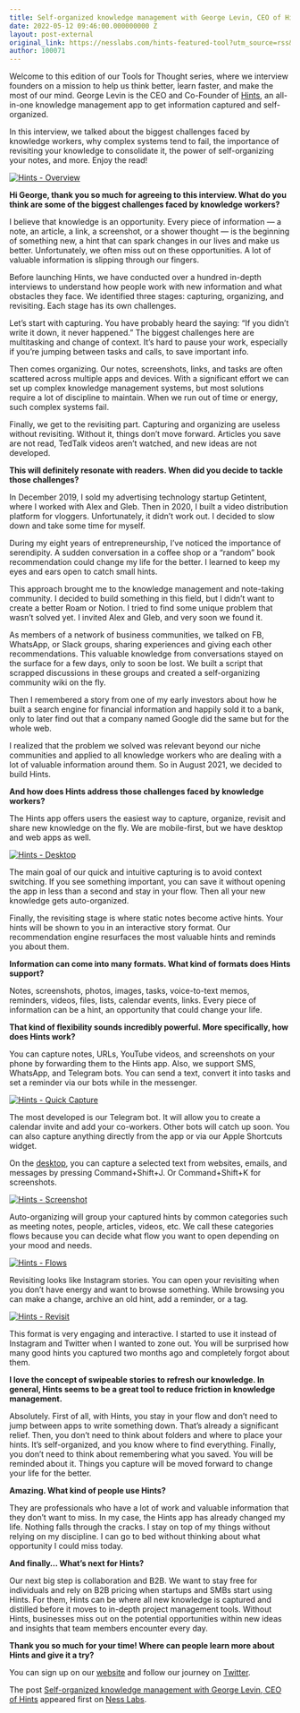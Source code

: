 ```yaml
---
title: Self-organized knowledge management with George Levin, CEO of Hints
date: 2022-05-12 09:46:00.000000000 Z
layout: post-external
original_link: https://nesslabs.com/hints-featured-tool?utm_source=rss&utm_medium=rss&utm_campaign=hints-featured-tool
author: 100071
---
```


Welcome to this edition of our Tools for Thought series, where we interview founders on a mission to help us think better, learn faster, and make the most of our mind. George Levin is the CEO and Co-Founder of [Hints](https://www.hints.so/?ref=ness_labs), an all-in-one knowledge management app to get information captured and self-organized.

In this interview, we talked about the biggest challenges faced by knowledge workers, why complex systems tend to fail, the importance of revisiting your knowledge to consolidate it, the power of self-organizing your notes, and more. Enjoy the read!

[![Hints - Overview](https://nesslabs.com/wp-content/uploads/2022/05/hints-example-6-1024x640.png)](https://nesslabs.com/wp-content/uploads/2022/05/hints-example-6.png)

**Hi George, thank you so much for agreeing to this interview. What do you think are some of the biggest challenges faced by knowledge workers?**

I believe that knowledge is an opportunity. Every piece of information — a  note, an article, a link, a screenshot, or a shower thought — is the beginning of something new, a hint that can spark changes in our lives and make us better. Unfortunately, we often miss out on these opportunities. A lot of valuable information is slipping through our fingers.

Before launching Hints, we have conducted over a hundred in-depth interviews to understand how people work with new information and what obstacles they face. We identified three stages: capturing, organizing, and revisiting. Each stage has its own challenges.

Let’s start with capturing. You have probably heard the saying: “If you didn’t write it down, it never happened.” The biggest challenges here are multitasking and change of context. It’s hard to pause your work, especially if you’re jumping between tasks and calls, to save important info.

Then comes organizing. Our notes, screenshots, links, and tasks are often scattered across multiple apps and devices. With a significant effort we can set up complex knowledge management systems, but most solutions require a lot of discipline to maintain. When we run out of time or energy, such complex systems fail. 

Finally, we get to the revisiting part. Capturing and organizing are useless without revisiting. Without it, things don’t move forward. Articles you save are not read, TedTalk videos aren’t watched, and new ideas are not developed.

**This will definitely resonate with readers. When did you decide to tackle those challenges?**

In December 2019, I sold my advertising technology startup Getintent, where I worked with Alex and Gleb. Then in 2020, I built a video distribution platform for vloggers. Unfortunately, it didn’t work out. I decided to slow down and take some time for myself.

During my eight years of entrepreneurship, I’ve noticed the importance of serendipity. A sudden conversation in a coffee shop or a “random” book recommendation could change my life for the better. I learned to keep my eyes and ears open to catch small hints.  

This approach brought me to the knowledge management and note-taking community. I decided to build something in this field, but I didn’t want to create a better Roam or Notion. I tried to find some unique problem that wasn’t solved yet. I invited Alex and Gleb, and very soon we found it. 

As members of a network of business communities, we talked on FB, WhatsApp, or Slack groups, sharing experiences and giving each other recommendations. This valuable knowledge from conversations stayed on the surface for a few days, only to soon be lost. We built a script that scrapped discussions in these groups and created a self-organizing community wiki on the fly.      

Then I remembered a story from one of my early investors about how he built a search engine for financial information and happily sold it to a bank, only to later find out that a company named Google did the same but for the whole web.

I realized that the problem we solved was relevant beyond our niche communities and applied to all knowledge workers who are dealing with a lot of valuable information around them. So in August 2021, we decided to build Hints. 

**And how does Hints address those challenges faced by knowledge workers?**

The Hints app offers users the easiest way to capture, organize, revisit and share new knowledge on the fly. We are mobile-first, but we have desktop and web apps as well. 

[![Hints - Desktop](https://nesslabs.com/wp-content/uploads/2022/05/hints-example-7-1024x640.png)](https://nesslabs.com/wp-content/uploads/2022/05/hints-example-7.png)

The main goal of our quick and intuitive capturing is to avoid context switching. If you see something important, you can save it without opening the app in less than a second and stay in your flow. Then all your new knowledge gets auto-organized.

Finally, the revisiting stage is where static notes become active hints. Your hints will be shown to you in an interactive story format. Our recommendation engine resurfaces the most valuable hints and reminds you about them.

**Information can come into many formats. What kind of formats does Hints support?**

Notes, screenshots, photos, images, tasks, voice-to-text memos, reminders, videos, files, lists, calendar events, links. Every piece of information can be a hint, an opportunity that could change your life.

**That kind of flexibility sounds incredibly powerful. More specifically, how does Hints work?**

You can capture notes, URLs, YouTube videos, and screenshots on your phone by forwarding them to the Hints app. Also, we support SMS, WhatsApp, and Telegram bots. You can send a text, convert it into tasks and set a reminder via our bots while in the messenger.

[![Hints - Quick Capture](https://nesslabs.com/wp-content/uploads/2022/05/hints-example-2-1024x640.png)](https://nesslabs.com/wp-content/uploads/2022/05/hints-example-2.png)

The most developed is our Telegram bot. It will allow you to create a calendar invite and add your co-workers. Other bots will catch up soon. You can also capture anything directly from the app or via our Apple Shortcuts widget.   

On the [desktop](https://www.youtube.com/watch?v=1-3E1j3-V4U), you can capture a selected text from websites, emails, and messages by pressing Command+Shift+J. Or Command+Shift+K for screenshots.

[![Hints - Screenshot](https://nesslabs.com/wp-content/uploads/2022/05/hints-example-3-1024x640.png)](https://nesslabs.com/wp-content/uploads/2022/05/hints-example-3.png)

Auto-organizing will group your captured hints by common categories such as meeting notes, people, articles, videos, etc. We call these categories flows because you can decide what flow you want to open depending on your mood and needs.

[![Hints - Flows](https://nesslabs.com/wp-content/uploads/2022/05/hints-example-4-1024x640.png)](https://nesslabs.com/wp-content/uploads/2022/05/hints-example-4.png)

Revisiting looks like Instagram stories. You can open your revisiting when you don’t have energy and want to browse something. While browsing you can make a change, archive an old hint, add a reminder, or a tag.

[![Hints - Revisit](https://nesslabs.com/wp-content/uploads/2022/05/hints-example-5-1024x640.png)](https://nesslabs.com/wp-content/uploads/2022/05/hints-example-5.png)

This format is very engaging and interactive. I started to use it instead of Instagram and Twitter when I wanted to zone out. You will be surprised how many good hints you captured two months ago and completely forgot about them. 

**I love the concept of swipeable stories to refresh our knowledge. In general, Hints seems to be a great tool to reduce friction in knowledge management.**

Absolutely. First of all, with Hints, you stay in your flow and don’t need to jump between apps to write something down. That’s already a significant relief. Then, you don’t need to think about folders and where to place your hints. It’s self-organized, and you know where to find everything. Finally, you don’t need to think about remembering what you saved. You will be reminded about it. Things you capture will be moved forward to change your life for the better.  

**Amazing. What kind of people use Hints?**

They are professionals who have a lot of work and valuable information that they don’t want to miss. In my case, the Hints app has already changed my life. Nothing falls through the cracks. I stay on top of my things without relying on my discipline. I can go to bed without thinking about what opportunity I could miss today.

**And finally… What’s next for Hints?**

Our next big step is collaboration and B2B. We want to stay free for individuals and rely on B2B pricing when startups and SMBs start using Hints. For them, Hints can be where all new knowledge is captured and distilled before it moves to in-depth project management tools. Without Hints, businesses miss out on the potential opportunities within new ideas and insights that team members encounter every day. 

**Thank you so much for your time! Where can people learn more about Hints and give it a try?**

You can sign up on our [website](https://www.hints.so/?ref=ness_labs) and follow our journey on [Twitter](https://twitter.com/hintsflow).

The post [Self-organized knowledge management with George Levin, CEO of Hints](https://nesslabs.com/hints-featured-tool) appeared first on [Ness Labs](https://nesslabs.com).
